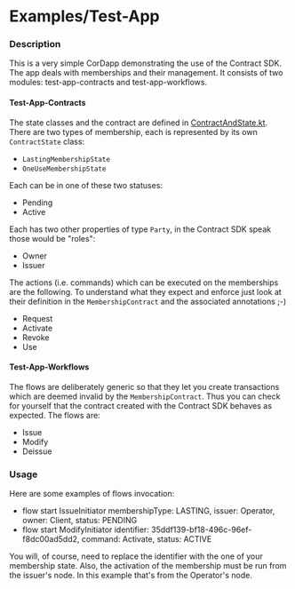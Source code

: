 # Examples/Test-App

### Description

This is a very simple CorDapp demonstrating the use of the Contract SDK. The app deals with memberships and their management. 
It consists of two modules: test-app-contracts and test-app-workflows.

#### Test-App-Contracts

The state classes and the contract are defined in [ContractAndState.kt](test-app-contracts/src/main/kotlin/com/r3/corda/lib/contracts/contractsdk/testapp/contracts/ContractAndStates.kt).
There are two types of membership, each is represented by its own `ContractState` class:

* `LastingMembershipState`
* `OneUseMembershipState`

Each can be in one of these two statuses:

* Pending
* Active

Each has two other properties of type `Party`, in the Contract SDK speak those would be "roles":

* Owner
* Issuer

The actions (i.e. commands) which can be executed on the memberships are the following. To understand what they expect and enforce just look at their definition
in the `MembershipContract` and the associated annotations ;-)

* Request
* Activate
* Revoke
* Use

#### Test-App-Workflows

The flows are deliberately generic so that they let you create transactions which are deemed invalid by the `MembershipContract`.
Thus you can check for yourself that the contract created with the Contract SDK behaves as expected. The flows are:

* Issue
* Modify
* Deissue

### Usage

Here are some examples of flows invocation:

* flow start IssueInitiator membershipType: LASTING, issuer: Operator, owner: Client, status: PENDING
* flow start ModifyInitiator identifier: 35ddf139-bf18-496c-96ef-f8dc00ad5dd2, command: Activate, status: ACTIVE

You will, of course, need to replace the identifier with the one of your membership state. Also, the activation of the membership
must be run from the issuer's node. In this example that's from the Operator's node.